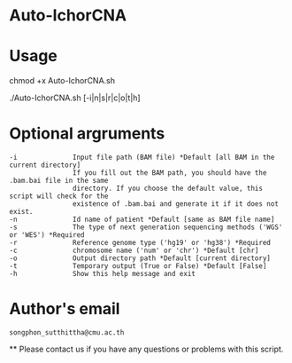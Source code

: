 # Auto-IchorCNA

# Usage 
chmod +x Auto-IchorCNA.sh

./Auto-IchorCNA.sh [-i|n|s|r|c|o|t|h]

# Optional argruments
    -i              Input file path (BAM file) *Default [all BAM in the current directory]
                    If you fill out the BAM path, you should have the .bam.bai file in the same
                    directory. If you choose the default value, this script will check for the
                    existence of .bam.bai and generate it if it does not exist.
    -n              Id name of patient *Default [same as BAM file name]
    -s              The type of next generation sequencing methods ('WGS' or 'WES') *Required
    -r              Reference genome type ('hg19' or 'hg38') *Required
    -c              chromosome name ('num' or 'chr') *Default [chr]
    -o              Output directory path *Default [current directory]
    -t              Temporary output (True or False) *Default [False]
    -h              Show this help message and exit

# Author's email
    songphon_sutthittha@cmu.ac.th
    
** Please contact us if you have any questions or problems with this script.
